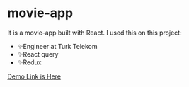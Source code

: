 # movie-app
It is a movie-app built with React. 
I used this on this project:
  - ✨Engineer at Turk Telekom       
  - ✨React query
  - ✨Redux


[Demo Link is Here](https://relaxed-gates-0ae710.netlify.app/)

